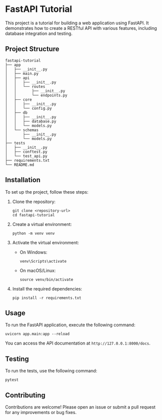 # FastAPI Tutorial

This project is a tutorial for building a web application using FastAPI. It demonstrates how to create a RESTful API with various features, including database integration and testing.

## Project Structure

```
fastapi-tutorial
├── app
│   ├── __init__.py
│   ├── main.py
│   ├── api
│   │   ├── __init__.py
│   │   └── routes
│   │       ├── __init__.py
│   │       └── endpoints.py
│   ├── core
│   │   ├── __init__.py
│   │   └── config.py
│   ├── db
│   │   ├── __init__.py
│   │   ├── database.py
│   │   └── models.py
│   └── schemas
│       ├── __init__.py
│       └── models.py
├── tests
│   ├── __init__.py
│   ├── conftest.py
│   └── test_api.py
├── requirements.txt
└── README.md
```

## Installation

To set up the project, follow these steps:

1. Clone the repository:
   ```
   git clone <repository-url>
   cd fastapi-tutorial
   ```

2. Create a virtual environment:
   ```
   python -m venv venv
   ```

3. Activate the virtual environment:
   - On Windows:
     ```
     venv\Scripts\activate
     ```
   - On macOS/Linux:
     ```
     source venv/bin/activate
     ```

4. Install the required dependencies:
   ```
   pip install -r requirements.txt
   ```

## Usage

To run the FastAPI application, execute the following command:
```
uvicorn app.main:app --reload
```

You can access the API documentation at `http://127.0.0.1:8000/docs`.

## Testing

To run the tests, use the following command:
```
pytest
```

## Contributing

Contributions are welcome! Please open an issue or submit a pull request for any improvements or bug fixes.